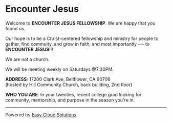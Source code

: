 # Encounter Jesus

Welcome to **ENCOUNTER JESUS FELLOWSHIP**. We are happy that you found us. 

Our hope is to be a Christ-centered fellowship and ministry for people to gather, find commuity, and grow in faith, and most importantly --- to **ENCOUNTER JESUS**!!!

We are not a church.

We will be meeting weekly on Saturdays @7:30PM.

**ADDRESS**: 17200 Clark Ave, Bellflower, CA 90706    
(hosted by Hill Community Church, back building, 2nd floor)

**WHO YOU ARE**: In your twenties, recent college grad looking for community, mentorship, and purpose in the season you're in.

***

Powered by [Easy Cloud Solutions](https://easycloudsolutions.com)
